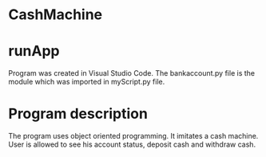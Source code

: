 # CashMachine

# runApp
Program was created in Visual Studio Code. The bankaccount.py file is the module which was
imported in myScript.py file.

# Program description
The program uses object oriented programming. It imitates a cash machine. User is allowed to see his account status, deposit cash and withdraw cash.